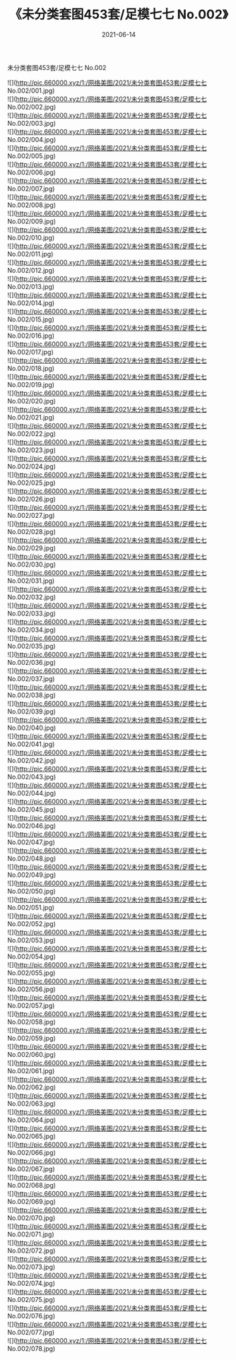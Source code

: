 ﻿---
layout: post
title:  《未分类套图453套/足模七七 No.002》
date:   2021-06-14
img: http://pic.660000.xyz/1:/网络美图/2021/未分类套图453套/足模七七 No.002/000.jpg
categories: [美女, 清纯, 唯美]
---

未分类套图453套/足模七七 No.002

 ![](http://pic.660000.xyz/1:/网络美图/2021/未分类套图453套/足模七七 No.002/001.jpg) <br>![](http://pic.660000.xyz/1:/网络美图/2021/未分类套图453套/足模七七 No.002/002.jpg) <br>![](http://pic.660000.xyz/1:/网络美图/2021/未分类套图453套/足模七七 No.002/003.jpg) <br>![](http://pic.660000.xyz/1:/网络美图/2021/未分类套图453套/足模七七 No.002/004.jpg) <br>![](http://pic.660000.xyz/1:/网络美图/2021/未分类套图453套/足模七七 No.002/005.jpg) <br>![](http://pic.660000.xyz/1:/网络美图/2021/未分类套图453套/足模七七 No.002/006.jpg) <br>![](http://pic.660000.xyz/1:/网络美图/2021/未分类套图453套/足模七七 No.002/007.jpg) <br>![](http://pic.660000.xyz/1:/网络美图/2021/未分类套图453套/足模七七 No.002/008.jpg) <br>![](http://pic.660000.xyz/1:/网络美图/2021/未分类套图453套/足模七七 No.002/009.jpg) <br>![](http://pic.660000.xyz/1:/网络美图/2021/未分类套图453套/足模七七 No.002/010.jpg) <br>![](http://pic.660000.xyz/1:/网络美图/2021/未分类套图453套/足模七七 No.002/011.jpg) <br>![](http://pic.660000.xyz/1:/网络美图/2021/未分类套图453套/足模七七 No.002/012.jpg) <br>![](http://pic.660000.xyz/1:/网络美图/2021/未分类套图453套/足模七七 No.002/013.jpg) <br>![](http://pic.660000.xyz/1:/网络美图/2021/未分类套图453套/足模七七 No.002/014.jpg) <br>![](http://pic.660000.xyz/1:/网络美图/2021/未分类套图453套/足模七七 No.002/015.jpg) <br>![](http://pic.660000.xyz/1:/网络美图/2021/未分类套图453套/足模七七 No.002/016.jpg) <br>![](http://pic.660000.xyz/1:/网络美图/2021/未分类套图453套/足模七七 No.002/017.jpg) <br>![](http://pic.660000.xyz/1:/网络美图/2021/未分类套图453套/足模七七 No.002/018.jpg) <br>![](http://pic.660000.xyz/1:/网络美图/2021/未分类套图453套/足模七七 No.002/019.jpg) <br>![](http://pic.660000.xyz/1:/网络美图/2021/未分类套图453套/足模七七 No.002/020.jpg) <br>![](http://pic.660000.xyz/1:/网络美图/2021/未分类套图453套/足模七七 No.002/021.jpg) <br>![](http://pic.660000.xyz/1:/网络美图/2021/未分类套图453套/足模七七 No.002/022.jpg) <br>![](http://pic.660000.xyz/1:/网络美图/2021/未分类套图453套/足模七七 No.002/023.jpg) <br>![](http://pic.660000.xyz/1:/网络美图/2021/未分类套图453套/足模七七 No.002/024.jpg) <br>![](http://pic.660000.xyz/1:/网络美图/2021/未分类套图453套/足模七七 No.002/025.jpg) <br>![](http://pic.660000.xyz/1:/网络美图/2021/未分类套图453套/足模七七 No.002/026.jpg) <br>![](http://pic.660000.xyz/1:/网络美图/2021/未分类套图453套/足模七七 No.002/027.jpg) <br>![](http://pic.660000.xyz/1:/网络美图/2021/未分类套图453套/足模七七 No.002/028.jpg) <br>![](http://pic.660000.xyz/1:/网络美图/2021/未分类套图453套/足模七七 No.002/029.jpg) <br>![](http://pic.660000.xyz/1:/网络美图/2021/未分类套图453套/足模七七 No.002/030.jpg) <br>![](http://pic.660000.xyz/1:/网络美图/2021/未分类套图453套/足模七七 No.002/031.jpg) <br>![](http://pic.660000.xyz/1:/网络美图/2021/未分类套图453套/足模七七 No.002/032.jpg) <br>![](http://pic.660000.xyz/1:/网络美图/2021/未分类套图453套/足模七七 No.002/033.jpg) <br>![](http://pic.660000.xyz/1:/网络美图/2021/未分类套图453套/足模七七 No.002/034.jpg) <br>![](http://pic.660000.xyz/1:/网络美图/2021/未分类套图453套/足模七七 No.002/035.jpg) <br>![](http://pic.660000.xyz/1:/网络美图/2021/未分类套图453套/足模七七 No.002/036.jpg) <br>![](http://pic.660000.xyz/1:/网络美图/2021/未分类套图453套/足模七七 No.002/037.jpg) <br>![](http://pic.660000.xyz/1:/网络美图/2021/未分类套图453套/足模七七 No.002/038.jpg) <br>![](http://pic.660000.xyz/1:/网络美图/2021/未分类套图453套/足模七七 No.002/039.jpg) <br>![](http://pic.660000.xyz/1:/网络美图/2021/未分类套图453套/足模七七 No.002/040.jpg) <br>![](http://pic.660000.xyz/1:/网络美图/2021/未分类套图453套/足模七七 No.002/041.jpg) <br>![](http://pic.660000.xyz/1:/网络美图/2021/未分类套图453套/足模七七 No.002/042.jpg) <br>![](http://pic.660000.xyz/1:/网络美图/2021/未分类套图453套/足模七七 No.002/043.jpg) <br>![](http://pic.660000.xyz/1:/网络美图/2021/未分类套图453套/足模七七 No.002/044.jpg) <br>![](http://pic.660000.xyz/1:/网络美图/2021/未分类套图453套/足模七七 No.002/045.jpg) <br>![](http://pic.660000.xyz/1:/网络美图/2021/未分类套图453套/足模七七 No.002/046.jpg) <br>![](http://pic.660000.xyz/1:/网络美图/2021/未分类套图453套/足模七七 No.002/047.jpg) <br>![](http://pic.660000.xyz/1:/网络美图/2021/未分类套图453套/足模七七 No.002/048.jpg) <br>![](http://pic.660000.xyz/1:/网络美图/2021/未分类套图453套/足模七七 No.002/049.jpg) <br>![](http://pic.660000.xyz/1:/网络美图/2021/未分类套图453套/足模七七 No.002/050.jpg) <br>![](http://pic.660000.xyz/1:/网络美图/2021/未分类套图453套/足模七七 No.002/051.jpg) <br>![](http://pic.660000.xyz/1:/网络美图/2021/未分类套图453套/足模七七 No.002/052.jpg) <br>![](http://pic.660000.xyz/1:/网络美图/2021/未分类套图453套/足模七七 No.002/053.jpg) <br>![](http://pic.660000.xyz/1:/网络美图/2021/未分类套图453套/足模七七 No.002/054.jpg) <br>![](http://pic.660000.xyz/1:/网络美图/2021/未分类套图453套/足模七七 No.002/055.jpg) <br>![](http://pic.660000.xyz/1:/网络美图/2021/未分类套图453套/足模七七 No.002/056.jpg) <br>![](http://pic.660000.xyz/1:/网络美图/2021/未分类套图453套/足模七七 No.002/057.jpg) <br>![](http://pic.660000.xyz/1:/网络美图/2021/未分类套图453套/足模七七 No.002/058.jpg) <br>![](http://pic.660000.xyz/1:/网络美图/2021/未分类套图453套/足模七七 No.002/059.jpg) <br>![](http://pic.660000.xyz/1:/网络美图/2021/未分类套图453套/足模七七 No.002/060.jpg) <br>![](http://pic.660000.xyz/1:/网络美图/2021/未分类套图453套/足模七七 No.002/061.jpg) <br>![](http://pic.660000.xyz/1:/网络美图/2021/未分类套图453套/足模七七 No.002/062.jpg) <br>![](http://pic.660000.xyz/1:/网络美图/2021/未分类套图453套/足模七七 No.002/063.jpg) <br>![](http://pic.660000.xyz/1:/网络美图/2021/未分类套图453套/足模七七 No.002/064.jpg) <br>![](http://pic.660000.xyz/1:/网络美图/2021/未分类套图453套/足模七七 No.002/065.jpg) <br>![](http://pic.660000.xyz/1:/网络美图/2021/未分类套图453套/足模七七 No.002/066.jpg) <br>![](http://pic.660000.xyz/1:/网络美图/2021/未分类套图453套/足模七七 No.002/067.jpg) <br>![](http://pic.660000.xyz/1:/网络美图/2021/未分类套图453套/足模七七 No.002/068.jpg) <br>![](http://pic.660000.xyz/1:/网络美图/2021/未分类套图453套/足模七七 No.002/069.jpg) <br>![](http://pic.660000.xyz/1:/网络美图/2021/未分类套图453套/足模七七 No.002/070.jpg) <br>![](http://pic.660000.xyz/1:/网络美图/2021/未分类套图453套/足模七七 No.002/071.jpg) <br>![](http://pic.660000.xyz/1:/网络美图/2021/未分类套图453套/足模七七 No.002/072.jpg) <br>![](http://pic.660000.xyz/1:/网络美图/2021/未分类套图453套/足模七七 No.002/073.jpg) <br>![](http://pic.660000.xyz/1:/网络美图/2021/未分类套图453套/足模七七 No.002/074.jpg) <br>![](http://pic.660000.xyz/1:/网络美图/2021/未分类套图453套/足模七七 No.002/075.jpg) <br>![](http://pic.660000.xyz/1:/网络美图/2021/未分类套图453套/足模七七 No.002/076.jpg) <br>![](http://pic.660000.xyz/1:/网络美图/2021/未分类套图453套/足模七七 No.002/077.jpg) <br>![](http://pic.660000.xyz/1:/网络美图/2021/未分类套图453套/足模七七 No.002/078.jpg) <br>
